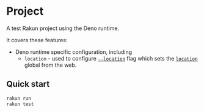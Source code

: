 # Project

A test Rakun project using the Deno runtime.

It covers these features:

- Deno runtime specific configuration, including
  - `location` - used to configure [`--location`](https://docs.deno.com/runtime/manual/runtime/location_api) flag which sets the [`location`](https://developer.mozilla.org/en-US/docs/Web/API/Window/location) global from the web.

## Quick start

```sh
rakun run
rakun test
```
